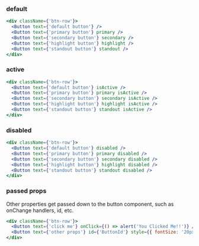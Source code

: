 ### default

```jsx
<div className={'btn-row'}>
  <Button text={'default button'} />
  <Button text={'primary button'} primary />
  <Button text={'secondary button'} secondary />
  <Button text={'highlight button'} highlight />
  <Button text={'standout button'} standout />
</div>
```

### active

```jsx
<div className={'btn-row'}>
  <Button text={'default button'} isActive />
  <Button text={'primary button'} primary isActive />
  <Button text={'secondary button'} secondary isActive />
  <Button text={'highlight button'} highlight isActive />
  <Button text={'standout button'} standout isActive />
</div>
```

### disabled

```jsx
<div className={'btn-row'}>
  <Button text={'default button'} disabled />
  <Button text={'primary button'} primary disabled />
  <Button text={'secondary button'} secondary disabled />
  <Button text={'highlight button'} highlight disabled />
  <Button text={'standout button'} standout disabled />
</div>
```

### passed props
Other properties get passed down to the button component, such as onChange handlers, id, etc.

```jsx
<div className={'btn-row'}>
  <Button text={'click me'} onClick={() => alert('You Clicked Me!!')} />
  <Button text={'other props'} id={'ButtonId'} style={{ fontSize: '20px' }} />
</div>
```
